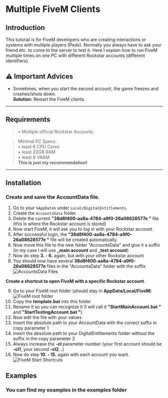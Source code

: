 # Multiple FiveM Clients

## Introduction
This tutorial is for FiveM developers who are creating interactions or systems with multiple players (Peds). Normally you always have to ask your friend etc. to come to the server to test it. Here I explain how to run FiveM multiple times on one PC with different Rockstar accounts (different identifiers). 

## ⚠️ Important Advices
- Sometimes, when you start the second account, the game freezes and crashes/shuts down. \
**_Solution:_** Restart the FiveM clients
------------------------------------------------------------------------------

## Requirements
> • Multiple official Rockstar Accounts

> Minimal PC Specs:\
> • least 6 CPU Cores\
> • least 32GB RAM\
> • least 8 VRAM\
> __This is just my recommendation!__

------------------------------------------------------------------------------
## Installation

### **Create and save the AccountData file**.
1. Go to your `%AppData%` under `Local/DigitalEntitlements`.
2. Create the `AccountsData` folder.
3. Delete the current **"38d8f400-aa8a-4784-a9f0-26a08628577e "** file (this is where the Rockstar account is stored)
4. Now start FiveM, it will ask you to log in with your Rockstar account.
5. After successful login, the **"38d8f400-aa8a-4784-a9f0-26a08628577e "** file will be created automatically.
6. Now move this file to the new folder "AccountsData" and give it a suffix (in my case I will use **_main account** and **_test account**)
7. Now do step **3. - 6.** again, but with your other Rockstar account
8. You should now have several **38d8f400-aa8a-4784-a9f0-26a08628577e** files in the "AccountsData" folder with the suffix\
![AccountsData Files](https://i.ibb.co/Wk383ws/Accounts-Data.png)


**Create a shortcut to open FiveM with a specific Rockstar account**.

9. Go to your FiveM root folder (should stay in **AppData/Local/FiveM**)\
![FiveM root folder](https://i.ibb.co/1QtQ0QF/FiveMRoot-Folder.png)
10. Copy the **template.bat** into this folder
11. Rename it so you can recognize it (I will call it **"StartMainAccount.bat "** and **"StartTestingAccount.bat "**)
12. Now edit the file with your values
13. Insert the absolute path to your AccountData with the correct suffix in copy parameter 1
14. Insert the absolute path to your DigitalEntitlements folder without the suffix in the copy parameter 2
15. Always increase the **-cl** parameter number (your first account should be **-cl1**, your second **-cl2**...)
16. Now do step **10. - 15.** again with each account you want.\
![FiveM Start Shortcuts](https://i.ibb.co/YB73rwJ/FiveMStart-Shortcuts.png)

## Examples
### **You can find my examples in the examples folder**

